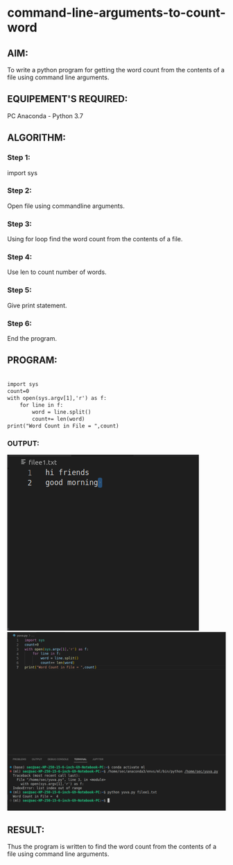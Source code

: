 # command-line-arguments-to-count-word
## AIM:
To write a python program for getting the word count from the contents of a file using command line arguments.
## EQUIPEMENT'S REQUIRED: 
PC
Anaconda - Python 3.7
## ALGORITHM: 
### Step 1:
import sys

### Step 2:
Open file using commandline arguments.

### Step 3:
Using for loop find the word count from the contents of a file.

### Step 4:
Use len to count number of words.

### Step 5:
Give print statement.

### Step 6:
End the program. 

## PROGRAM:
```

import sys
count=0
with open(sys.argv[1],'r') as f:
    for line in f:
        word = line.split()
        count+= len(word)
print("Word Count in File = ",count) 
``` 

### OUTPUT:
![](file.png)
![](output.png)



## RESULT:
Thus the program is written to find the word count from the contents of a file using command line arguments.

